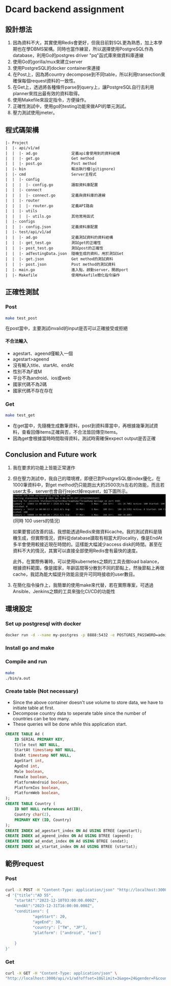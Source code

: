 # Dcard backend assignment

## 設計想法
1. 因為資料不大，其實使用Redis會更好，但我目前對SQL更為熟悉，加上本學期也在學DBMS架構。同時也當作練習，所以選擇使用PostgreSQL作為database，利用Go的postgres driver "pq"函式庫來做資料庫連線
2. 使用Go的gorilla/mux來建立server
3. 使用PostgreSQL的docker container來連接
4. 在Post上，因為將country decompose到不同table，所以利用transection來確保每個request資料的一致性。
5. 在Get上，透過將各種條件parse到query上，讓PostgreSQL自行去利用planner來找出最有效的資料取得。
5. 使用Makefile來設定指令，方便操作。
6. 正確性測試中，使用go的testing功能來做API的單元測試。
7. 壓力測試使用jmeter。

## 程式碼架構
```
|- Project
|  |- api/v1/ad
|  |  |- ad.go               定義api會使用到的資料結構
|  |  |- get.go              Get method
|  |  |- post.go             Post method
|  |- bin                    輸出執行檔(gitignore)
|  |- cmd                    Server主程式
|  |  |- config
|  |  |  |- config.go        讀取資料庫配置
|  |  |- connect
|  |  |  |- connect.go       定義與資料庫的連線
|  |  |- router
|  |  |  |- router.go        定義API路由
|  |  |- utils
|  |  |  |- utils.go         其他常用函式
|  |- configs 
|  |  |- config.json         定義資料庫配置
|  |- test/api/v1/ad
|  |  |- ad.go               定義測試資料的資料結構
|  |  |- get_test.go         測試get的正確性
|  |  |- post_test.go        測試post的正確性
|  |  |- adTestingData.json  隨機生成的資料，用於測試Get
|  |  |- get.json            Get method的測試資料
|  |  |- post.json           Post method的測試資料
|  |- main.go                進入點，啟動server，開啟port
|  |- Makefile               使用Makefile簡化指令操作
```


## 正確性測試
### Post
```sh
make test_post
```
在post當中，主要測試invalid的input是否可以正確接受或拒絕
#### 不合法輸入
- agestart、ageend僅輸入一個
- agestart>ageend
- 沒有輸入title、startAt、endAt
- 性別不為F或M
- 平台不為android、ios或web
- 國家代碼不為2碼
- 國家代碼不存在存在
### Get
```sh
make test_get
```
- 在get當中，先隨機生成數筆資料，post到資料庫當中，再根據幾筆測試資料，查看回傳items正確與否，不合法皆回傳空items。
- 因為get會根據當時時間取得資料，測試時需確保expect output是否正確

## Conclusion and Future work
1. 我在要求的功能上皆能正常運作
2. 但在壓力測試中，我自己的環境裡，即便已對PostgreSQL做index優化，在1000筆資料中，對get method仍只能跑出大約2500次/s左右的效能，而且若user太多，server也會自行reject掉request，如下圖所示。
![](img/pressure_test.png) (同時 100 users的情況)
   
   如果要嘗試改善的話，我想能透過Redis來做資料cache。我的測試資料是隨機生成，但實際情況，資料從database讀取有相當大的locality，像是EndAt多半會使用較接近現在時間的。這樣能大幅減少access disk的時間。甚至在資料不大的情況，其實可以直接全部使用Redis會有最快的速度。
   
   此外，在實際佈署時，可以使用kubernetes之類的工具去做load balance，根據資料範圍，像是國家，年齡區間等分散到不同的節點上，然後節點上再做cache，我認為能大幅提升效能且提升可同時接收的user數目。

4. 在簡化指令操作上，我簡單的使用make來代替，若在實際專案，可透過Ansible、Jenkins之類的工具來強化CI/CD的功能性

## 環境設定
### Set up postgresql with docker
```sh
docker run -d --name my-postgres -p 8888:5432 -e POSTGRES_PASSWORD=admin postgres:14-alpine3.17
```
### Install go and make
### Compile and run

```sh
make
./bin/a.out
```

### Create table (Not necessary)
* Since the above container doesn't use volume to store data, we have to initiate table at first.
* Decompose country data to seperate table since the number of countries can be too many.
* These queries will be done while this application start.
```sql
CREATE TABLE Ad (
    ID SERIAL PRIMARY KEY,
    Title text NOT NULL,
    StartAt timestamp NOT NULL,
    EndAt timestamp NOT NULL,
    AgeStart int,
    AgeEnd int,
    Male boolean,
    Female boolean,
    PlatformAndroid boolean,
    PlatformIos boolean,
    PlatformWeb boolean,
);
CREATE TABLE Country (
    ID NOT NULL references Ad(ID),
    Country char(2),
    PRIMARY KEY (ID, Country)
);
CREATE INDEX ad_agestart_index ON Ad USING BTREE (agestart);
CREATE INDEX ad_ageend_index ON Ad USING BTREE (ageend);
CREATE INDEX ad_endat_index ON Ad USING BTREE (endat);
CREATE INDEX ad_startat_index ON Ad USING BTREE (startat);
```

## 範例request
### Post
```sh
curl -X POST -H "Content-Type: application/json" "http://localhost:3000/api/v1/ad" \
-d '{"title":"AD 55", 
    "startAt":"2023-12-10T03:00:00.000Z",
    "endAt":"2023-12-31T16:00:00.000Z",
    "conditions": {
            "ageStart": 20,
            "ageEnd": 30,
            "country": ["TW", "JP"],
            "platform": ["android", "ios"]
        
    }  
}'
```
### Get
```sh
curl -X GET -H "Content-Type: application/json" \
"http://localhost:3000/api/v1/ad?offset=10&limit=3&age=24&gender=F&country=TW&platform=ios"

```
